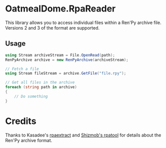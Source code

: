 # OatmealDome.RpaReader

This library allows you to access individual files within a Ren'Py archive file. Versions 2 and 3 of the format are supported.

## Usage

```csharp
using Stream archiveStream = File.OpenRead(path);
RenPyArchive archive = new RenPyArchive(archiveStream);

// Fetch a file
using Stream fileStream = archive.GetFile("file.rpy");

// Get all files in the archive
foreach (string path in archive)
{
    // Do something
}
```

# Credits

Thanks to Kasadee's [rpaextract](https://github.com/Kaskadee/rpaextract) and [Shizmob's rpatool](https://github.com/Shizmob/rpatool) for details about the Ren'Py archive format.
